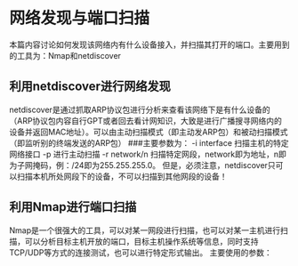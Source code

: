 # 网络发现与端口扫描
  本篇内容讨论如何发现该网络内有什么设备接入，并扫描其打开的端口。主要用到的工具为：Nmap和netdiscover
## 利用netdiscover进行网络发现
  netdiscover是通过抓取ARP协议包进行分析来查看该网络下是有什么设备的（ARP协议包内容自行GPT或者回去看计网知识，大致是进行广播搜寻网络内的设备并返回MAC地址）。可以由主动扫描模式（即主动发ARP包）和被动扫描模式（即监听别的终端发送的ARP包）
  ###主要参数为：
    -i interface 扫描主机的特定网络接口
    -p 进行主动扫描
    -r network/n 扫描特定网段，network即为地址，n即为子网掩码，例：/24即为255.255.255.0。
  但是，必须注意，netdiscover只可以扫描本机所处网段下的设备，不可以扫描到其他网段的设备！
## 利用Nmap进行端口扫描
  Nmap是一个很强大的工具，可以对某一网段进行扫描，也可以对某一主机进行扫描，可以分析目标主机开放的端口，目标主机操作系统等信息，同时支持TCP/UDP等方式的连接测试，也可以进行特定形式输出。
  主要使用的参数：
  
